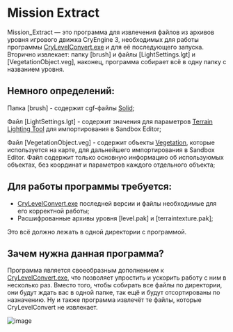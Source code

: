 # Mission Extract

Mission_Extract — это программа для извлечения файлов из архивов уровня игрового движка CryEngine 3, необходимых для работы программы [CryLevelConvert.exe](https://github.com/prophetl33t/CryLevelConvert) и для её последующего запуска. Вторично извлекает: папку \[brush\] и файлы \[LightSettings.lgt\] и \[VegetationObject.veg\], наконец, программа собирает всё в одну папку с названием уровня.

## Немного определений:
Папка \[brush\] - содержит cgf-файлы [Solid](https://www.cryengine.com/docs/static/engines/cryengine-3/categories/1114113/pages/1048697);

Файл \[LightSettings.lgt\] - содержит значения для параметров [Terrain Lighting Tool](https://www.cryengine.com/docs/static/engines/cryengine-3/categories/1114113/pages/1048741) для импортирования в Sandbox Editor;

Файл \[VegetationObject.veg\] - содержит объекты [Vegetation](https://www.cryengine.com/docs/static/engines/cryengine-3/categories/1114113/pages/1310884), которые используется на карте, для дальнейшего импортирования в Sandbox Editor. Файл содержит только основную информацию об используюмых объектах, без координат и параметров каждого отдельного объекта;

## Для работы программы требуется:
- [CryLevelConvert.exe](https://github.com/prophetl33t/CryLevelConvert) последней версии и файлы необходимые для его корректной работы;
- Расшифрованные архивы уровня \[level.pak\] и \[terraintexture.pak\];

Это всё должно лежать в одной директории с программой.

## Зачем нужна данная программа?

Программа является своеобразным дополнением к [CryLevelConvert.exe](https://github.com/prophetl33t/CryLevelConvert), что позволяет упростить и ускорить работу с ним в несколько раз. Вместо того, чтобы собирать все файлы по директории, они будут ждать вас в одной папке, так ещё и будут отсортированы по назначению. Ну и также программа извлечёт те файлы, которые CryLevelConvert не извлекает.

![image](https://github.com/user-attachments/assets/ebb74a01-214d-451d-9929-35726e109cb7)

